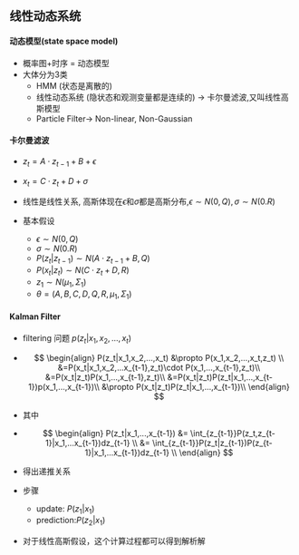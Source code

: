 ## 线性动态系统

#### 动态模型(state space model)

- 概率图+时序 = 动态模型
- 大体分为3类
  - HMM (状态是离散的)
  - 线性动态系统 (隐状态和观测变量都是连续的) -> 卡尔曼滤波,又叫线性高斯模型
  - Particle Filter$\rightarrow$ Non-linear, Non-Gaussian

#### 卡尔曼滤波

- $z_t=A\cdot z_{t-1} +B + \epsilon$
- $x_t=C\cdot z_t + D +\sigma$

- 线性是线性关系, 高斯体现在$\epsilon$和$\sigma$都是高斯分布,$\epsilon \sim N(0,Q),\sigma \sim N(0.R)$
- 基本假设
  - $\epsilon \sim N(0,Q)$
  - $\sigma \sim N(0.R)$
  - $P(z_t|z_{t-1}) \sim N(A \cdot z_{t-1}+B,Q)$
  - $P(x_t|z_{t}) \sim N(C \cdot z_{t}+D,R)$
  - $z_1 \sim N(\mu_1,\Sigma_1)$
  - $\theta=(A,B,C,D,Q,R,\mu_1,\Sigma_1)$

#### Kalman Filter

-  filtering 问题 $p(z_t|x_1,x_2,...,x_t)$

- $$
  \begin{align}
  P(z_t|x_1,x_2,...,x_t)
  &\propto P(x_1,x_2,...,x_t,z_t)  \\
  &=P(x_t|x_1,x_2,...x_{t-1},z_t)\cdot P(x_1,...,x_{t-1},z_t)\\
  &=P(x_t|z_t)P(x_1,...,x_{t-1},z_t)\\
  &=P(x_t|z_t)P(z_t|x_1,...,x_{t-1})p(x_1,...,x_{t-1})\\
  &\propto P(x_t|z_t)P(z_t|x_1,...,x_{t-1})\\
  \end{align}
  $$

- 其中

- $$
  \begin{align}
  P(z_t|x_1,...,x_{t-1})
  &= \int_{z_{t-1}}P(z_t,z_{t-1}|x_1,...x_{t-1})dz_{t-1} \\
  &= \int_{z_{t-1}}P(z_t|z_{t-1})P(z_{t-1}|x_1,...x_{t-1})dz_{t-1} \\
\end{align}
  $$
  
  

- 得出递推关系

- 步骤
  - update: $P(z_1|x_1)$
  - prediction:$P(z_2|x_1)$

- 对于线性高斯假设，这个计算过程都可以得到解析解